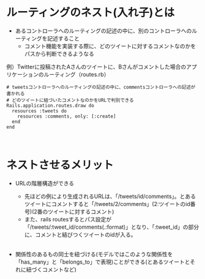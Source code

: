 # ルーティングのネスト(入れ子)とは
- あるコントローラへのルーティングの記述の中に、別のコントローラへのルーティングを記述すること<br>
  - コメント機能を実装する際に、どのツイートに対するコメントなのかをパスから判断できるようなる<br>

例）Twitterに投稿されたAさんのツイートに、Bさんがコメントした場合のアプリケーションのルーティング（routes.rb）<br>
```
# tweetsコントローラへのルーティングの記述の中に、commentsコントローラへの記述が書かれる
# どのツイートに紐づいたコメントなのかをURLで判別できる
Rails.application.routes.draw do
  resources :tweets do
    resources :comments, only: [:create]
  end
end
```
<br>

# ネストさせるメリット
- URLの階層構造ができる<br>
  - 先ほどの例により生成されるURLは、「/tweets/id/comments」。とあるツイートにコメントすると「/tweets/2/comments」(2:ツイートのid番号)(2番のツイートに対するコメント)<br>
  - また、rails routesするとパス設定が「/tweets/:tweet_id/comments(.:format)」となり、「:tweet_id」の部分に、コメントと結びつくツイートのidが入る。<br><br>
  
- 関係性のあるもの同士を紐づける(モデルではこのような関係性を「has_many」と「belongs_to」で表現)ことができる(とあるツイートとそれに紐づくコメントなど)<br>

